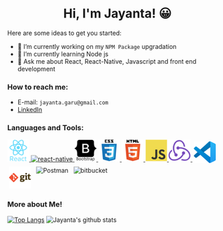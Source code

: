<h1 align="center">Hi, I'm Jayanta! 😀</h1>

Here are some ideas to get you started:

- 🔭 I’m currently working on my `NPM Package` upgradation
- 🌱 I’m currently learning Node js
- 💬 Ask me about React, React-Native, Javascript and front end development

### How to reach me: 
- E-mail: `jayanta.garu@gmail.com`
- [LinkedIn](https://www.linkedin.com/in/jayanta-garu-69628a13a)


### Languages and Tools:
<p align="left"> 
  <a href="https://reactjs.org/" target="_blank" rel="noreferrer">
    <img src="https://raw.githubusercontent.com/devicons/devicon/master/icons/react/react-original-wordmark.svg" alt="react" width="50" height="50"/> 
  </a>
  <a href="https://reactjs.org/" target="_blank" rel="noreferrer">
    <img src="https://user-images.githubusercontent.com/76052991/221182226-242a5725-e723-41a9-a2dc-b8af8b7968ea.png" alt="react-native" width="50" height="50"/> 
  </a>
  <a href="https://getbootstrap.com" target="_blank" rel="noreferrer"> 
    <img src="https://raw.githubusercontent.com/devicons/devicon/master/icons/bootstrap/bootstrap-plain-wordmark.svg" alt="bootstrap" width="50"    
         height="50"/>
  </a>
  <a href="https://www.w3schools.com/css/" target="_blank" rel="noreferrer"> 
    <img src="https://raw.githubusercontent.com/devicons/devicon/master/icons/css3/css3-original-wordmark.svg" alt="css3" width="50" height="50"/> </a>
  <a href="https://www.w3.org/html/" target="_blank" rel="noreferrer">
    <img src="https://raw.githubusercontent.com/devicons/devicon/master/icons/html5/html5-original-wordmark.svg" alt="html5" width="50" height="50"/> 
  </a> 
  <a href="https://developer.mozilla.org/en-US/docs/Web/JavaScript" target="_blank" rel="noreferrer"> 
    <img src="https://raw.githubusercontent.com/devicons/devicon/master/icons/javascript/javascript-original.svg" alt="javascript" width="50" height="50"/> </a> 
  
  <a href="https://redux.js.org" target="_blank" rel="noreferrer"> 
    <img src="https://raw.githubusercontent.com/devicons/devicon/master/icons/redux/redux-original.svg" alt="redux" width="50" height="50"/>
  </a>
<img src="https://raw.githubusercontent.com/github/explore/80688e429a7d4ef2fca1e82350fe8e3517d3494d/topics/visual-studio-code/visual-studio-code.png"   
     alt="VS Code" width="50" height="50" style="vertical-align:top; margin:4px"/>
  <img src="https://raw.githubusercontent.com/github/explore/80688e429a7d4ef2fca1e82350fe8e3517d3494d/topics/git/git.png" alt="GitHub" width="50" 
       height="50" style="vertical-align:top; margin:4px"/>
  <img src="https://user-images.githubusercontent.com/76052991/221193365-11139e8f-85a8-4e18-aa7e-ce6ad0f9e5ad.png" alt="Postman" width="50" 
       height="50" style="vertical-align:top; margin:4px"/>
  <img src="https://user-images.githubusercontent.com/76052991/223692529-c5697ba2-fc5c-468f-b335-a39fb91aef48.png" alt="bitbucket" width="50" 
       height="50" style="vertical-align:top; margin:4px"/>
</p>


### More about Me!
[![Top Langs](https://github-readme-stats.vercel.app/api/top-langs/?username=jayanta-hub&theme=tokyonight&show_icons=true)](https://github.com/jayanta-hub/github-readme-stats)  ![Jayanta's github stats](https://github-readme-stats.vercel.app/api?username=jayanta-hub&theme=tokyonight&show_icons=true)


